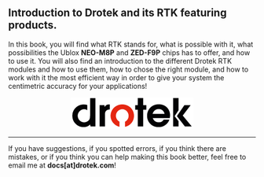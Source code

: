 ## Introduction to Drotek and its RTK featuring products.

In this book, you will find what RTK stands for, what is possible with it, what possibilities the Ublox **NEO-M8P** and **ZED-F9P** chips has to offer, and how to use it. You will also find an introduction to the different Drotek RTK modules and how to use them, how to chose the right module, and how to work with it the most efficient way in order to give your system the centimetric accuracy for your applications!

<p align="center">
  <img src="./images/drotek sans electronics.png?raw=true" alt="Drotek Logo"/>
</p>


-----

 

If you have suggestions, if you spotted errors, if you think there are mistakes, or if you think you can help making this book better, feel free to email me at **docs[at]drotek.com**!

